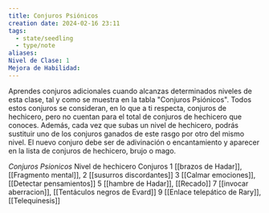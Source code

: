 ```yaml
---
title: Conjuros Psiónicos
creation date: 2024-02-16 23:11
tags:
  - state/seedling
  - type/note
aliases: 
Nivel de Clase: 1
Mejora de Habilidad:
---
```

Aprendes conjuros adicionales cuando alcanzas determinados niveles de esta clase, tal y como se
muestra en la tabla "Conjuros Psiónicos". Todos estos conjuros se consideran, en lo que a ti
respecta, conjuros de hechicero, pero no cuentan para el total de conjuros de hechicero que
conoces.
Además, cada vez que subas un nivel de hechicero, podrás sustituir uno de los conjuros ganados de este rasgo por otro del mismo nivel. El nuevo conjuro debe ser de adivinación o encantamiento y aparecer en la lista de conjuros de hechicero, brujo o mago.

*Conjuros Psionicos*
Nivel de hechicero              Conjuros
       1                                 [[brazos de Hadar]], [[Fragmento mental]],
       2                                [[susurros discordantes]]
       3                                [[Calmar emociones]], [[Detectar pensamientos]]
       5                                [[hambre de Hadar]], [[Recado]]
       7                                [[invocar aberracion]], [[Tentáculos negros de Evard]]
       9                                [[Enlace telepático de Rary]], [[Telequinesis]]

